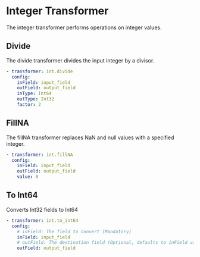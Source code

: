 # Integer Transformer
The integer transformer performs operations on integer values.

## Divide
The divide transformer divides the input integer by a divisor.

```yaml
- transformer: int.divide
  config:
    inField: input_field
    outField: output_field
    inType: Int64
    outType: Int32
    factor: 2
```

## FillNA
The fillNA transformer replaces NaN and null values with a specified integer.

```yaml
- transformer: int.fillNA
  config:
    inField: input_field
    outField: output_field
    value: 0
```


## To Int64
Converts Int32 fields to Int64

```yaml
- transformer: int.to_int64
  config:
    # inField: The field to convert (Mandatory)
    inField: input_field
    # outField: The destination field (Optional, defaults to inField value)
    outField: output_field
```
